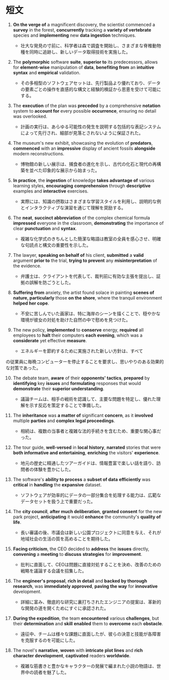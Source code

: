 # 短文
1. **On the verge of** a magnificent discovery, the scientist commenced a **survey** in the forest, **concurrently** tracking a **variety of vertebrate** species and **implementing** new **data ingestion** techniques.
   - 壮大な発見の寸前に、科学者は森で調査を開始し、さまざまな脊椎動物種を同時に追跡し、新しいデータ取得技術を実施した。

2. The **polymorphic** software **suite**, **superior to** its predecessors, allows for **element-wise** manipulation of **data**, **benefiting from** an **intuitive syntax** and **empirical** validation.
   - その多相型のソフトウェアセットは、先行製品より優れており、データの要素ごとの操作を直感的な構文と経験的検証から恩恵を受けて可能にする。

3. The **execution** of the plan was **preceded** by a comprehensive **notation** system to **account for** every possible **occurrence**, ensuring no detail was overlooked.
   - 計画の実行は、あらゆる可能性の発生を説明する包括的な表記システムによって先行され、細部が見落とされないように保証された。

4. The museum's new exhibit, showcasing the evolution of **predators**, **commenced** with an **impressive** display of ancient fossils **alongside** modern reconstructions.
   - 博物館の新しい展示は、捕食者の進化を示し、古代の化石と現代の再構築を並べた印象的な展示から始まった。

5. **In practice**, the **ingestion** of knowledge **takes advantage of** various learning styles, **encouraging** **comprehension** through **descriptive** examples and **interactive** exercises.
   - 実際には、知識の摂取はさまざまな学習スタイルを利用し、説明的な例とインタラクティブな演習を通じて理解を奨励する。

6. The **neat**, **succinct abbreviation** of the complex chemical formula **impressed** everyone in the classroom, **demonstrating** the importance of clear **punctuation** and **syntax**.
   - 複雑な化学式のきちんとした簡潔な略語は教室の全員を感心させ、明確な句読点と構文の重要性を示した。

7. The lawyer, **speaking on behalf of** his client, **submitted** a **valid** argument **prior to** the trial, **trying to prevent** any **misinterpretation** of the evidence.
   - 弁護士は、クライアントを代表して、裁判前に有効な主張を提出し、証拠の誤解を防ごうとした。

8. **Suffering from** anxiety, the artist found solace in painting **scenes of nature, particularly** those **on the shore**, where the tranquil environment **helped her cope**.
   - 不安に苦しんでいた画家は、特に海岸のシーンを描くことで、穏やかな環境が彼女の対処を助けた自然の中で慰めを見つけた。

9. The new policy, **implemented** to **conserve** energy, **required** all employees to **halt** their computers **each evening**, which was a **considerate** yet effective **measure**.
   - エネルギーを節約するために実施された新しい方針は、すべて

の従業員に毎晩コンピューターを停止することを要求し、思いやりのある効果的な対策であった。

10. The debate team, **aware** of their **opponents' tactics**, **prepared** by **identifying** key **issues** and **formulating** responses that would **demonstrate** their **superior understanding**.
    - 議論チームは、相手の戦術を認識して、主要な問題を特定し、優れた理解を示す反応を策定することで準備した。

11. The **inheritance** was **a matter of** significant **concern**, as it **involved** multiple **parties** and **complex legal proceedings**.
    - 相続は、複数の当事者と複雑な法的手続きを含むため、重要な関心事だった。

12. The tour guide, **well-versed** in **local history**, **narrated** stories that were **both informative and entertaining**, **enriching** the visitors' **experience**.
    - 地元の歴史に精通したツアーガイドは、情報豊富で楽しい話を語り、訪問者の体験を豊かにした。

13. The software's **ability to process** a **subset of data** **efficiently** was **critical** in **handling** the **expansive** dataset.
    - ソフトウェアが効率的にデータの一部分集合を処理する能力は、広範なデータセットを扱う上で重要だった。

14. The **city council**, **after much deliberation**, **granted consent** for the new park project, **anticipating** it would **enhance** the community's **quality of life**.
    - 長い審議の後、市議会は新しい公園プロジェクトに同意を与え、それが地域社会の生活の質を高めることを期待した。

15. **Facing criticism**, the CEO decided to **address** the **issues** directly, **convening** a **meeting** to **discuss** **strategies** for **improvement**.
    - 批判に直面して、CEOは問題に直接対処することを決め、改善のための戦略を議論する会議を招集した。

16. The **engineer's proposal**, **rich in detail** and **backed by thorough research**, was **immediately approved**, **paving the way** for **innovative** development.
    - 詳細に富み、徹底的な研究に裏打ちされたエンジニアの提案は、革新的な開発の道を開くためにすぐに承認された。

17. **During the expedition**, the team **encountered** various **challenges**, but their **determination** and **skill** **enabled** them to **overcome** each **obstacle**.
    - 遠征中、チームは様々な課題に直面したが、彼らの決意と技能が各障害を克服するのを可能にした。

18. The novel's **narrative**, **woven** with **intricate** **plot lines** and **rich character development**, **captivated** readers **worldwide**.
    - 複雑な筋書きと豊かなキャラクターの発展で編まれた小説の物語は、世界中の読者を魅了した。
